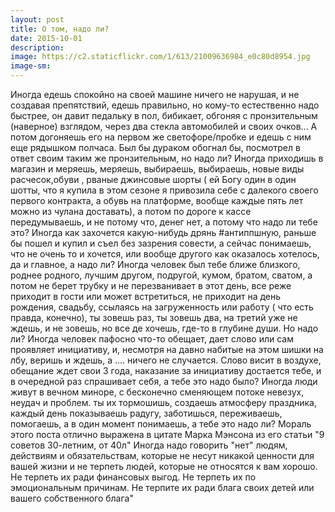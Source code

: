 ```yaml
---
layout: post
title: О том, надо ли?
date: 2015-10-01
description: 
image: https://c2.staticflickr.com/1/613/21009636984_e0c80d8954.jpg
image-sm: 
---
```

<p>Иногда едешь спокойно на своей машине ничего не нарушая, и не создавая препятствий, едешь правильно, но кому-то естественно надо быстрее, он давит педальку в пол, бибикает, обгоняя с пронзительным (наверное) взглядом, через два стекла автомобилей и своих очков... А потом догоняешь его на первом же светофоре/пробке и едешь с ним еще рядышком полчаса. Был бы дураком обогнал бы, посмотрел в ответ своим таким же пронзительным, но надо ли? 
Иногда приходишь в магазин и меряешь, меряешь, выбираешь, выбираешь, новые виды расчесок,обуви , рваные джинсовые шорты ( ей Богу один в один шотты, что я купила в этом сезоне я привозила себе с далекого своего первого контракта, а обувь на платформе, вообще каждые пять лет можно из чулана доставать), а потом по дороге к кассе передумываешь, и не потому что, денег нет, а потому что надо ли тебе это? 
Иногда как захочется какую-нибудь дрянь #антиппшную, раньше бы пошел и купил и съел без зазрения совести, а сейчас понимаешь, что не очень то и хочется, или вообще другого как оказалось хотелось, да и главное, а надо ли? 
Иногда человек был тебе ближе близкого, роднее родного, лучшим другом, подругой, кумом, братом, сватом, а потом не берет трубку и не перезванивает в этот день, все реже приходит в гости или может встретиться, не приходит на день рождения, свадьбу, ссылаясь на загруженность или работу ( что есть правда, конечно), ты зовешь раз, ты зовешь два, на третий уже не ждешь, и не зовешь, но все де хочешь, где-то в глубине души. Но надо ли? 
Иногда человек пафосно что-то обещает, дает слово или сам проявляет инициативу, и, несмотря на давно набитые на этом шишки на лбу, веришь и ждешь, а .... ничего не случается. Слово висит в воздухе, обещание ждет свои 3 года, наказание за инициативу достается тебе, и в очередной раз спрашивает себя, а тебе это надо было?
Иногда люди живут в вечном миноре, с бесконечно сменяющем потоке невезух, неудач и проблем. ты их тормошишь, создаешь атмосферу праздника, каждый день показываешь радугу, заботишься, переживаешь, помогаешь, а в один момент понимаешь, а тебе это надо ли? 
Мораль этого поста отлично выражена в цитате Марка Мэнсона из его статьи "9 советов 30-летним, от 40л"
Иногда надо говорить "нет" людям, действиям и обязательствам, которые не несут никакой ценности для вашей жизни и не терпеть людей, которые не относятся к вам хорошо. Не терпеть их ради финансовых выгод. Не терпеть их по эмоциональным причинам. Не терпите их ради блага своих детей или вашего собственного блага"</p>
